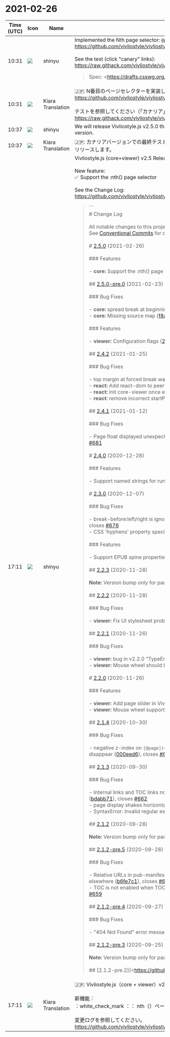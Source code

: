 # 2021-02-26

|Time (UTC)|Icon|Name|Message|
|---|---|---|---|
|10:31|![](https://avatars.slack-edge.com/2018-04-27/354445776386_e258f5ed5ba887b08668_72.jpg)|shinyu|Implemented the Nth page selector: `@page :nth(An+B)`<br><https://github.com/vivliostyle/vivliostyle.js/pull/700><br><br>See the test (click "canary" links): <https://raw.githack.com/vivliostyle/vivliostyle.js/master/packages/core/test/files/index.html#Nth_page_selector><br><blockquote>Spec: <https://drafts.csswg.org/css-gcpm-3/#document-page-selectors|https://drafts.csswg.org/css-gcpm-3/#document-page-selectors><br><br>Notes:<br><br>• The `:nth(An+B)` syntax is supported but the `:nth(An+B of &lt;custom-ident&gt;)` is not  <br>    because the named pages are not yet supported.<br>• In multi-document publications, the `:nth(1)` matches the first page of each document,  <br>    but the `:first` matches only the first page of the first document.  <br>    (see: <https://github.com/vivliostyle/vivliostyle.js/issues/667#issuecomment-738020563|#667 (comment)> )<br><br>Test files:  <br><https://raw.githack.com/vivliostyle/vivliostyle.js/master/packages/core/test/files/#Nth_page_selector|https://raw.githack.com/vivliostyle/vivliostyle.js/master/packages/core/test/files/#Nth_page_selector><br><br>• packages/core/test/files/nth-page/nth-page.html<br>• packages/core/test/files/nth-page/nth-page-counter-reset.html<br><br>Fixes <https://github.com/vivliostyle/vivliostyle.js/issues/667|#667></blockquote>|
|10:31|![](https://avatars.slack-edge.com/2021-03-01/1807880975282_5c8ad89e782096649baa_72.png)|Kiara Translation|🇯🇵: N番目のページセレクターを実装しました： `@page：nth（An + B）`<br><https://github.com/vivliostyle/vivliostyle.js/pull/700><br><br>テストを参照してください（「カナリア」リンクをクリックしてください）：<https://raw.githack.com/vivliostyle/vivliostyle.js/master/packages/core/test/files/index.html#Nth_page_selector>|
|10:37|![](https://avatars.slack-edge.com/2018-04-27/354445776386_e258f5ed5ba887b08668_72.jpg)|shinyu|We will release Vivliostyle.js v2.5.0 that supports the nth page selector soon after the final tests with the canary version.|
|10:37|![](https://avatars.slack-edge.com/2021-03-01/1807880975282_5c8ad89e782096649baa_72.png)|Kiara Translation|🇯🇵: カナリアバージョンでの最終テストの直後に、n番目のページセレクターをサポートするVivliostyle.jsv2.5.0をリリースします。|
|17:11|![](https://avatars.slack-edge.com/2018-04-27/354445776386_e258f5ed5ba887b08668_72.jpg)|shinyu|Vivliostyle.js (core+viewer) v2.5 Released!<br><br>New feature:<br>✅ Support the :nth() page selector<br><br>See the Change Log:<br><https://github.com/vivliostyle/vivliostyle.js/blob/master/CHANGELOG.md><br><blockquote>```<br># Change Log<br><br>All notable changes to this project will be documented in this file.<br>See [Conventional Commits](<https://conventionalcommits.org>) for commit guidelines.<br><br># [2.5.0](<https://github.com/vivliostyle/vivliostyle.js/compare/v2.5.0-pre.0...v2.5.0>) (2021-02-26)<br><br>### Features<br><br>- **core:** Support the :nth() page selector ([ad6f3e9](<https://github.com/vivliostyle/vivliostyle.js/commit/ad6f3e9c788425097c7be3443b2032733c32cdb4>)), closes [#667](<https://github.com/vivliostyle/vivliostyle.js/issues/667>)<br><br>## [2.5.0-pre.0](<https://github.com/vivliostyle/vivliostyle.js/compare/v2.4.2...v2.5.0-pre.0>) (2021-02-23)<br><br>### Bug Fixes<br><br>- **core:** spread break at beginning of a document does not work properly ([f1208bf](<https://github.com/vivliostyle/vivliostyle.js/commit/f1208bf8d4a542970fdca64a0ff99679064715a7>)), closes [#666](<https://github.com/vivliostyle/vivliostyle.js/issues/666>)<br>- **core:** Missing source map ([f8add2b](<https://github.com/vivliostyle/vivliostyle.js/commit/f8add2bc50b4a333c1d62806675adfa05eb3b61e>)), closes [#695](<https://github.com/vivliostyle/vivliostyle.js/issues/695>)<br><br>### Features<br><br>- **viewer:** Configuration flags ([2073f28](<https://github.com/vivliostyle/vivliostyle.js/commit/2073f28cad3a04b379bbe42555e3b0c3f90ecd49>)), closes [#692](<https://github.com/vivliostyle/vivliostyle.js/issues/692>)<br><br>## [2.4.2](<https://github.com/vivliostyle/vivliostyle.js/compare/v2.4.1...v2.4.2>) (2021-01-25)<br><br>### Bug Fixes<br><br>- top margin at forced break was ignored when target-counter is used ([c8485ad](<https://github.com/vivliostyle/vivliostyle.js/commit/c8485ad668fd462fca15c960660c154388214bc9>)), closes [#690](<https://github.com/vivliostyle/vivliostyle.js/issues/690>)<br>- **react:** Add react-dom to peer deps ([3325031](<https://github.com/vivliostyle/vivliostyle.js/commit/33250317db52c01c338796f1b5d72eb931a688c7>))<br>- **react:** init core-viewer once even if source is updated ([56f3d1b](<https://github.com/vivliostyle/vivliostyle.js/commit/56f3d1b30440e5a21f88e43ea07aafa6e3ba3ec2>))<br>- **react:** remove incorrect startPage ([7f7951c](<https://github.com/vivliostyle/vivliostyle.js/commit/7f7951c8e059af317254820a1529d4c2776130c9>))<br><br>## [2.4.1](<https://github.com/vivliostyle/vivliostyle.js/compare/v2.4.0...v2.4.1>) (2021-01-12)<br><br>### Bug Fixes<br><br>- Page float displayed unexpectedly in earlier page when target-counter is used ([34952e9](<https://github.com/vivliostyle/vivliostyle.js/commit/34952e97636236b71f520f9feccc747b65aca85c>)), closes [#681](<https://github.com/vivliostyle/vivliostyle.js/issues/681>)<br><br># [2.4.0](<https://github.com/vivliostyle/vivliostyle.js/compare/v2.3.0...v2.4.0>) (2020-12-28)<br><br>### Features<br><br>- Support named strings for running headers and footers ([e02a06c](<https://github.com/vivliostyle/vivliostyle.js/commit/e02a06c2bb7400e61e5c956aef90b31004ad2685>)), closes [#545](<https://github.com/vivliostyle/vivliostyle.js/issues/545>)<br><br># [2.3.0](<https://github.com/vivliostyle/vivliostyle.js/compare/v2.2.3...v2.3.0>) (2020-12-07)<br><br>### Bug Fixes<br><br>- break-before:left/right is ignored when the previous block has break-after:page, etc. ([01092f1](<https://github.com/vivliostyle/vivliostyle.js/commit/01092f1113b37a3bcdfc0c59f3e194dc46be5704>)), closes [#676](<https://github.com/vivliostyle/vivliostyle.js/issues/676>)<br>- CSS 'hyphens' property specified on the root element is ignored ([dfb9f87](<https://github.com/vivliostyle/vivliostyle.js/commit/dfb9f876cdbe86c81474d14e427fd384f8fbda9c>)), closes [#674](<https://github.com/vivliostyle/vivliostyle.js/issues/674>)<br><br>### Features<br><br>- Support EPUB spine properties page-spread-left and -right ([38b0774](<https://github.com/vivliostyle/vivliostyle.js/commit/38b0774e8e2159f17335d57b95c22bcfb29913f9>)), closes [#671](<https://github.com/vivliostyle/vivliostyle.js/issues/671>)<br><br>## [2.2.3](<https://github.com/vivliostyle/vivliostyle.js/compare/v2.2.2...v2.2.3>) (2020-11-28)<br><br>**Note:** Version bump only for package vivliostyle<br><br>## [2.2.2](<https://github.com/vivliostyle/vivliostyle.js/compare/v2.2.1...v2.2.2>) (2020-11-28)<br><br>### Bug Fixes<br><br>- **viewer:** Fix UI stylesheet problem for print ([5244462](<https://github.com/vivliostyle/vivliostyle.js/commit/5244462df2f1373c857835d678f1f8374aeda033>))<br><br>## [2.2.1](<https://github.com/vivliostyle/vivliostyle.js/compare/v2.2.0...v2.2.1>) (2020-11-26)<br><br>### Bug Fixes<br><br>- **viewer:** bug in v2.2.0 "TypeError: Cannot read property 'toString' of null" ([08cf029](<https://github.com/vivliostyle/vivliostyle.js/commit/08cf02981b4fa42f31065730bc24ffbab5414b25>))<br>- **viewer:** Mouse wheel should be able to use to scroll TOC when TOC is active ([c6c5eb8](<https://github.com/vivliostyle/vivliostyle.js/commit/c6c5eb8416ef6fcb174ec86ae53e59fd4e67c570>))<br><br># [2.2.0](<https://github.com/vivliostyle/vivliostyle.js/compare/v2.1.4...v2.2.0>) (2020-11-26)<br><br>### Features<br><br>- **viewer:** Add page slider in Vivliostyle Viewer UI ([3e80c67](<https://github.com/vivliostyle/vivliostyle.js/commit/3e80c678b2c5374361ddf81fe16b14c057800146>)), closes [#670](<https://github.com/vivliostyle/vivliostyle.js/issues/670>)<br>- **viewer:** Mouse wheel support for page navigation ([94113f6](<https://github.com/vivliostyle/vivliostyle.js/commit/94113f6377dd9a503a4ae17437da50434590aa66>))<br><br>## [2.1.4](<https://github.com/vivliostyle/vivliostyle.js/compare/v2.1.3...v2.1.4>) (2020-10-30)<br><br>### Bug Fixes<br><br>- negative z-index on `[@page](<https://github.com/page>) {...}` causes page (margin-box) content to disappear ([000eed6](<https://github.com/vivliostyle/vivliostyle.js/commit/000eed65c2527216f0be85433e6ccbfa7f4a07a9>)), closes [#665](<https://github.com/vivliostyle/vivliostyle.js/issues/665>)<br><br>## [2.1.3](<https://github.com/vivliostyle/vivliostyle.js/compare/v2.1.2...v2.1.3>) (2020-09-30)<br><br>### Bug Fixes<br><br>- Internal links and TOC links not working when the document URL has %-encoded characters ([bdabb71](<https://github.com/vivliostyle/vivliostyle.js/commit/bdabb71a28ed2e5f65087142cbb220220fe56aee>)), closes [#662](<https://github.com/vivliostyle/vivliostyle.js/issues/662>)<br>- page display shakes horizontally when all pages finish loading ([18ab3c9](<https://github.com/vivliostyle/vivliostyle.js/commit/18ab3c9c03592f7339392460409a1994db42f2af>)), closes [#663](<https://github.com/vivliostyle/vivliostyle.js/issues/663>)<br>- SyntaxError: Invalid regular expression: invalid group specifier name, on Safari ([3a70707](<https://github.com/vivliostyle/vivliostyle.js/commit/3a70707899194a8b63a8461fa323d929120aabd5>)), closes [#664](<https://github.com/vivliostyle/vivliostyle.js/issues/664>)<br><br>## [2.1.2](<https://github.com/vivliostyle/vivliostyle.js/compare/v2.1.2-pre.5...v2.1.2>) (2020-09-28)<br><br>**Note:** Version bump only for package vivliostyle<br><br>## [2.1.2-pre.5](<https://github.com/vivliostyle/vivliostyle.js/compare/v2.1.2-pre.4...v2.1.2-pre.5>) (2020-09-28)<br><br>### Bug Fixes<br><br>- Relative URLs in pub-manifest are not resolved properly when the pub-manifest is linked from HTML elsewhere ([b6fe7c1](<https://github.com/vivliostyle/vivliostyle.js/commit/b6fe7c11e84094a2abc12db6950862e205760e6c>)), closes [#661](<https://github.com/vivliostyle/vivliostyle.js/issues/661>)<br>- TOC is not enabled when TOC exists in HTML but is not specified in the manifest ([ea280a1](<https://github.com/vivliostyle/vivliostyle.js/commit/ea280a1a4b0d8e2868b4eca260f45695f9302511>)), closes [#659](<https://github.com/vivliostyle/vivliostyle.js/issues/659>)<br><br>## [2.1.2-pre.4](<https://github.com/vivliostyle/vivliostyle.js/compare/v2.1.2-pre.3...v2.1.2-pre.4>) (2020-09-27)<br><br>### Bug Fixes<br><br>- "404 Not Found" error message does not appear when bookMode=true ([43b137c](<https://github.com/vivliostyle/vivliostyle.js/commit/43b137cc8d7a40f602ca74fef50fb5698f436bbd>)), closes [#660](<https://github.com/vivliostyle/vivliostyle.js/issues/660>)<br><br>## [2.1.2-pre.3](<https://github.com/vivliostyle/vivliostyle.js/compare/v2.1.2-pre.2...v2.1.2-pre.3>) (2020-09-25)<br><br>**Note:** Version bump only for package vivliostyle<br><br>## [2.1.2-pre.2](<https://github.com/vivli…</blockquote>|
|17:11|![](https://avatars.slack-edge.com/2021-03-01/1807880975282_5c8ad89e782096649baa_72.png)|Kiara Translation|🇯🇵: Vivliostyle.js（core + viewer）v2.5がリリースされました！<br><br>新機能：<br>：white_check_mark ：： nth（）ページセレクターをサポート<br><br>変更ログを参照してください。<br><https://github.com/vivliostyle/vivliostyle.js/blob/master/CHANGELOG.md>|
